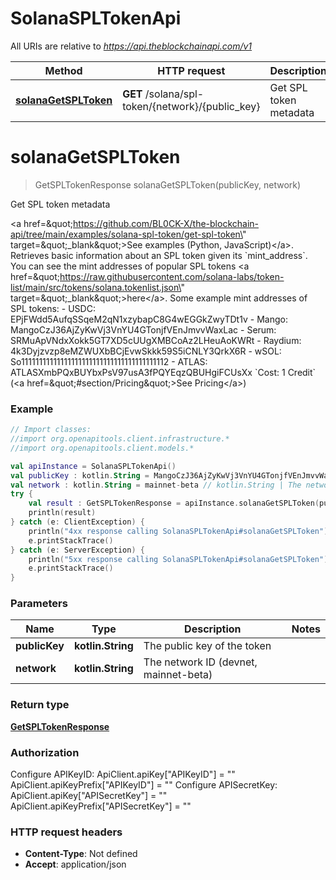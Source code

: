 # SolanaSPLTokenApi

All URIs are relative to *https://api.theblockchainapi.com/v1*

Method | HTTP request | Description
------------- | ------------- | -------------
[**solanaGetSPLToken**](SolanaSPLTokenApi.md#solanaGetSPLToken) | **GET** /solana/spl-token/{network}/{public_key} | Get SPL token metadata


<a name="solanaGetSPLToken"></a>
# **solanaGetSPLToken**
> GetSPLTokenResponse solanaGetSPLToken(publicKey, network)

Get SPL token metadata

&lt;a href&#x3D;\&quot;https://github.com/BL0CK-X/the-blockchain-api/tree/main/examples/solana-spl-token/get-spl-token\&quot; target&#x3D;\&quot;_blank\&quot;&gt;See examples (Python, JavaScript)&lt;/a&gt;.  Retrieves basic information about an SPL token given its &#x60;mint_address&#x60;.  You can see the mint addresses of popular SPL tokens &lt;a href&#x3D;\&quot;https://raw.githubusercontent.com/solana-labs/token-list/main/src/tokens/solana.tokenlist.json\&quot; target&#x3D;\&quot;_blank\&quot;&gt;here&lt;/a&gt;.  Some example mint addresses of SPL tokens: - USDC: EPjFWdd5AufqSSqeM2qN1xzybapC8G4wEGGkZwyTDt1v - Mango: MangoCzJ36AjZyKwVj3VnYU4GTonjfVEnJmvvWaxLac - Serum: SRMuApVNdxXokk5GT7XD5cUUgXMBCoAz2LHeuAoKWRt - Raydium: 4k3Dyjzvzp8eMZWUXbBCjEvwSkkk59S5iCNLY3QrkX6R - wSOL: So11111111111111111111111111111111111111112 - ATLAS: ATLASXmbPQxBUYbxPsV97usA3fPQYEqzQBUHgiFCUsXx  &#x60;Cost: 1 Credit&#x60; (&lt;a href&#x3D;\&quot;#section/Pricing\&quot;&gt;See Pricing&lt;/a&gt;)

### Example
```kotlin
// Import classes:
//import org.openapitools.client.infrastructure.*
//import org.openapitools.client.models.*

val apiInstance = SolanaSPLTokenApi()
val publicKey : kotlin.String = MangoCzJ36AjZyKwVj3VnYU4GTonjfVEnJmvvWaxLac // kotlin.String | The public key of the token
val network : kotlin.String = mainnet-beta // kotlin.String | The network ID (devnet, mainnet-beta)
try {
    val result : GetSPLTokenResponse = apiInstance.solanaGetSPLToken(publicKey, network)
    println(result)
} catch (e: ClientException) {
    println("4xx response calling SolanaSPLTokenApi#solanaGetSPLToken")
    e.printStackTrace()
} catch (e: ServerException) {
    println("5xx response calling SolanaSPLTokenApi#solanaGetSPLToken")
    e.printStackTrace()
}
```

### Parameters

Name | Type | Description  | Notes
------------- | ------------- | ------------- | -------------
 **publicKey** | **kotlin.String**| The public key of the token |
 **network** | **kotlin.String**| The network ID (devnet, mainnet-beta) |

### Return type

[**GetSPLTokenResponse**](GetSPLTokenResponse.md)

### Authorization


Configure APIKeyID:
    ApiClient.apiKey["APIKeyID"] = ""
    ApiClient.apiKeyPrefix["APIKeyID"] = ""
Configure APISecretKey:
    ApiClient.apiKey["APISecretKey"] = ""
    ApiClient.apiKeyPrefix["APISecretKey"] = ""

### HTTP request headers

 - **Content-Type**: Not defined
 - **Accept**: application/json

